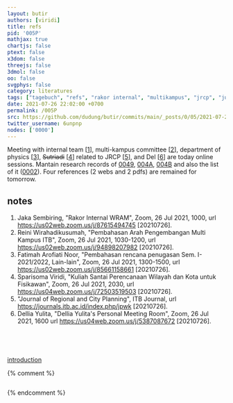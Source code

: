 ```yaml
---
layout: butir
authors: [viridi]
title: refs
pid: '005P'
mathjax: true
chartjs: false
ptext: false
x3dom: false
threejs: false
3dmol: false
oo: false
svgphys: false
category: literatures
tags: ["tagebuch", "refs", "rakor internal", "multikampus", "jrcp", "jurnal itb", "planning", "sutriadi"]
date: 2021-07-26 22:02:00 +0700
permalink: /005P
src: https://github.com/dudung/butir/commits/main/_posts/0/05/2021-07-26-refs.md
twitter_username: 6unpnp
nodes: ['0000']
---
```

Meeting with internal team [[1](#r01)], multi-kampus committee [[2](#r02)], department of physics [[3](#r03)], ~~Sutriadi~~ [[4](#r04)] related to JRCP [[5](#r05)], and Del [[6](#r06)] are today online sessions. Mantain research records of [0049](0049), [004A](004A), [004B](004B) and also the list of it ([0002](0002)). Four references (2 webs and 2 pdfs) are remained for tomorrow.

## notes
1. <a name="r01"></a>Jaka Sembiring, "Rakor Internal WRAM", Zoom, 26 Jul 2021, 1000, url <https://us02web.zoom.us/j/87615494745> [20210726].
2. <a name="r02"></a>Reini Wirahadikusumah, "Pembahasan Arah Pengembangan Multi Kampus ITB", Zoom, 26 Jul 2021, 1030-1200, url <https://us02web.zoom.us/j/94898207982> [20210726].
3. <a name="r03"></a>Fatimah Arofiati Noor, "Pembahasan rencana penugasan Sem. I-2021/2022, Lain-lain", Zoom, 26 Jul 2021, 1300-1500, url <https://us02web.zoom.us/j/85661158661> [20210726].
4. <a name="r04"></a>Sparisoma Viridi, "Kuliah Santai Perencanaan Wilayah dan Kota untuk Fisikawan", Zoom, 26 Jul 2021, 2030, url <https://us04web.zoom.us/j/72503519503> [20210726].
5. <a name="r05"></a>"Journal of Regional and City Planning", ITB Journal, url <https://journals.itb.ac.id/index.php/jpwk> [20210726].
5. <a name="r05"></a>Dellia Yulita, "Dellia Yulita's Personal Meeting Room", Zoom, 26 Jul 2021, 1600 url <https://us04web.zoom.us/j/5387087672> [20210726].

## &nbsp;
[introduction](0000)

{% comment %}
```
```
{% endcomment %}
